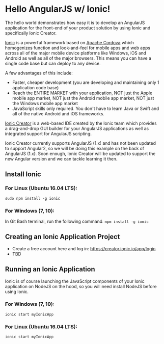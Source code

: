 # Hello AngularJS w/ Ionic!
The hello world demonstrates how easy it is to develop an AngularJS application
for the front-end of your product solution by using Ionic and
specifically Ionic Creator.

[Ionic](https://ionicframework.com/) is a powerful framework based on [Apache Cordova](https://cordova.apache.org/)
which homogenizes function and
look-and-feel for mobile apps and web apps across all of the major
mobile device platforms like Windows, iOS and Android as well as all of the major browsers.
This means you can have a single code base but can deploy to any device.

A few advantages of this include:
-   Faster, cheaper development (you are developing and maintaining only 1 application code base)
-   Reach the ENTIRE MARKET with your application, NOT just the Apple mobile app market, NOT just the Android mobile app market, NOT just the Windows mobile app market
-   JavaScript skills only required. You don't have to learn Java or Swift and all of the native Android and iOS frameworks.

[Ionic Creator](http://ionic.io/products/creator) is a web-based IDE created by the Ionic team which provides
a drag-and-drop GUI builder for your AngularJS applications as well as integrated
support for AngularJS scripting.

Ionic Creator currently supports AngularJS (1.x) and has not been updated to
support Angular2, so we will be doing this example on the
back of AngularJS (1.x).  Soon enough, Ionic Creator will be updated to support
the new Angular version and we can tackle learning it then.

## Install Ionic
### For Linux (Ubuntu 16.04 LTS):
`sudo npm install -g ionic`

### For Windows (7, 10):
In Git Bash terminal, run the following command:
`npm install -g ionic`

## Creating an Ionic Application Project
-   Create a free account here and log in: https://creator.ionic.io/app/login
-   TBD

## Running an Ionic Application
Ionic is of course launching the JavaScript components of your Ionic application
on NodeJS on the hood, so you will need install NodeJS
before using Ionic.

### For Windows (7, 10):
`ionic start myIonicApp`

### For Linux (Ubuntu 16.04 LTS):
`ionic start myIonicApp`
